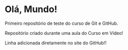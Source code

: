# Olá, Mundo!
 Primeiro repositório de teste do curso de Git e GitHub.

Repositório criado durante uma aula do Curso em Vídeo!

Linha adicionada diretamente no site do GitHub!!
